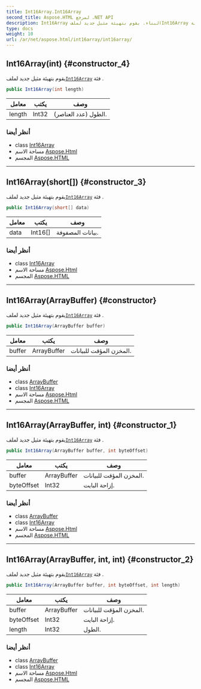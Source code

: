 ```yaml
---
title: Int16Array.Int16Array
second_title: Aspose.HTML لمرجع .NET API
description: Int16Array البناء. يقوم بتهيئة مثيل جديد لملفInt16Array فئة .
type: docs
weight: 10
url: /ar/net/aspose.html/int16array/int16array/
---
```

## Int16Array(int) {#constructor_4}

يقوم بتهيئة مثيل جديد لملف[`Int16Array`](../) فئة .

```csharp
public Int16Array(int length)
```

| معامل | يكتب | وصف |
| --- | --- | --- |
| length | Int32 | الطول (عدد العناصر). |

### أنظر أيضا

* class [Int16Array](../)
* مساحة الاسم [Aspose.Html](../../int16array/)
* المجسم [Aspose.HTML](../../../)

---

## Int16Array(short[]) {#constructor_3}

يقوم بتهيئة مثيل جديد لملف[`Int16Array`](../) فئة .

```csharp
public Int16Array(short[] data)
```

| معامل | يكتب | وصف |
| --- | --- | --- |
| data | Int16[] | بيانات المصفوفة. |

### أنظر أيضا

* class [Int16Array](../)
* مساحة الاسم [Aspose.Html](../../int16array/)
* المجسم [Aspose.HTML](../../../)

---

## Int16Array(ArrayBuffer) {#constructor}

يقوم بتهيئة مثيل جديد لملف[`Int16Array`](../) فئة .

```csharp
public Int16Array(ArrayBuffer buffer)
```

| معامل | يكتب | وصف |
| --- | --- | --- |
| buffer | ArrayBuffer | المخزن المؤقت للبيانات. |

### أنظر أيضا

* class [ArrayBuffer](../../arraybuffer/)
* class [Int16Array](../)
* مساحة الاسم [Aspose.Html](../../int16array/)
* المجسم [Aspose.HTML](../../../)

---

## Int16Array(ArrayBuffer, int) {#constructor_1}

يقوم بتهيئة مثيل جديد لملف[`Int16Array`](../) فئة .

```csharp
public Int16Array(ArrayBuffer buffer, int byteOffset)
```

| معامل | يكتب | وصف |
| --- | --- | --- |
| buffer | ArrayBuffer | المخزن المؤقت للبيانات. |
| byteOffset | Int32 | إزاحة البايت. |

### أنظر أيضا

* class [ArrayBuffer](../../arraybuffer/)
* class [Int16Array](../)
* مساحة الاسم [Aspose.Html](../../int16array/)
* المجسم [Aspose.HTML](../../../)

---

## Int16Array(ArrayBuffer, int, int) {#constructor_2}

يقوم بتهيئة مثيل جديد لملف[`Int16Array`](../) فئة .

```csharp
public Int16Array(ArrayBuffer buffer, int byteOffset, int length)
```

| معامل | يكتب | وصف |
| --- | --- | --- |
| buffer | ArrayBuffer | المخزن المؤقت للبيانات. |
| byteOffset | Int32 | إزاحة البايت. |
| length | Int32 | الطول. |

### أنظر أيضا

* class [ArrayBuffer](../../arraybuffer/)
* class [Int16Array](../)
* مساحة الاسم [Aspose.Html](../../int16array/)
* المجسم [Aspose.HTML](../../../)



